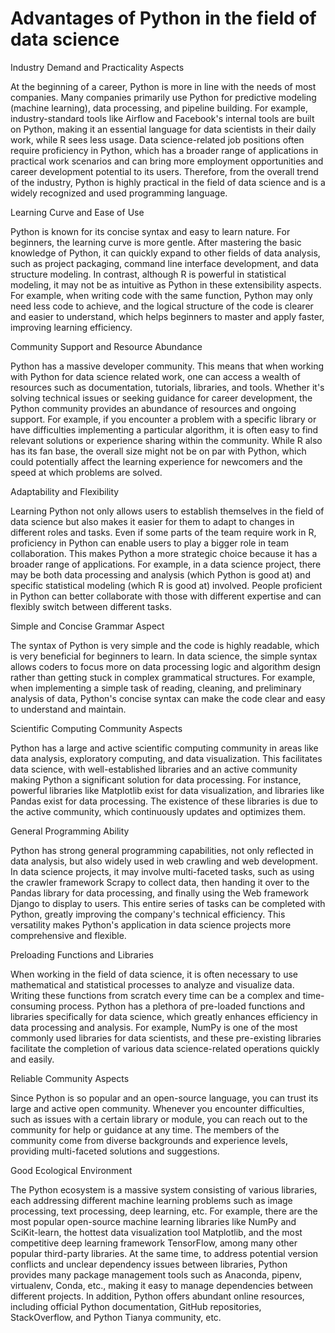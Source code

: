 # Advantages of Python in the field of data science
Industry Demand and Practicality Aspects

At the beginning of a career, Python is more in line with the needs of most companies. Many companies primarily use Python for predictive modeling (machine learning), data processing, and pipeline building. For example, industry-standard tools like Airflow and Facebook's internal tools are built on Python, making it an essential language for data scientists in their daily work, while R sees less usage. Data science-related job positions often require proficiency in Python, which has a broader range of applications in practical work scenarios and can bring more employment opportunities and career development potential to its users. Therefore, from the overall trend of the industry, Python is highly practical in the field of data science and is a widely recognized and used programming language.

Learning Curve and Ease of Use

Python is known for its concise syntax and easy to learn nature. For beginners, the learning curve is more gentle. After mastering the basic knowledge of Python, it can quickly expand to other fields of data analysis, such as project packaging, command line interface development, and data structure modeling. In contrast, although R is powerful in statistical modeling, it may not be as intuitive as Python in these extensibility aspects. For example, when writing code with the same function, Python may only need less code to achieve, and the logical structure of the code is clearer and easier to understand, which helps beginners to master and apply faster, improving learning efficiency.

Community Support and Resource Abundance

Python has a massive developer community. This means that when working with Python for data science related work, one can access a wealth of resources such as documentation, tutorials, libraries, and tools. Whether it's solving technical issues or seeking guidance for career development, the Python community provides an abundance of resources and ongoing support. For example, if you encounter a problem with a specific library or have difficulties implementing a particular algorithm, it is often easy to find relevant solutions or experience sharing within the community. While R also has its fan base, the overall size might not be on par with Python, which could potentially affect the learning experience for newcomers and the speed at which problems are solved.

Adaptability and Flexibility

Learning Python not only allows users to establish themselves in the field of data science but also makes it easier for them to adapt to changes in different roles and tasks. Even if some parts of the team require work in R, proficiency in Python can enable users to play a bigger role in team collaboration. This makes Python a more strategic choice because it has a broader range of applications. For example, in a data science project, there may be both data processing and analysis (which Python is good at) and specific statistical modeling (which R is good at) involved. People proficient in Python can better collaborate with those with different expertise and can flexibly switch between different tasks.

Simple and Concise Grammar Aspect

The syntax of Python is very simple and the code is highly readable, which is very beneficial for beginners to learn. In data science, the simple syntax allows coders to focus more on data processing logic and algorithm design rather than getting stuck in complex grammatical structures. For example, when implementing a simple task of reading, cleaning, and preliminary analysis of data, Python's concise syntax can make the code clear and easy to understand and maintain.

Scientific Computing Community Aspects

Python has a large and active scientific computing community in areas like data analysis, exploratory computing, and data visualization. This facilitates data science, with well-established libraries and an active community making Python a significant solution for data processing. For instance, powerful libraries like Matplotlib exist for data visualization, and libraries like Pandas exist for data processing. The existence of these libraries is due to the active community, which continuously updates and optimizes them.

General Programming Ability

Python has strong general programming capabilities, not only reflected in data analysis, but also widely used in web crawling and web development. In data science projects, it may involve multi-faceted tasks, such as using the crawler framework Scrapy to collect data, then handing it over to the Pandas library for data processing, and finally using the Web framework Django to display to users. This entire series of tasks can be completed with Python, greatly improving the company's technical efficiency. This versatility makes Python's application in data science projects more comprehensive and flexible.

Preloading Functions and Libraries

When working in the field of data science, it is often necessary to use mathematical and statistical processes to analyze and visualize data. Writing these functions from scratch every time can be a complex and time-consuming process. Python has a plethora of pre-loaded functions and libraries specifically for data science, which greatly enhances efficiency in data processing and analysis. For example, NumPy is one of the most commonly used libraries for data scientists, and these pre-existing libraries facilitate the completion of various data science-related operations quickly and easily.

Reliable Community Aspects

Since Python is so popular and an open-source language, you can trust its large and active open community. Whenever you encounter difficulties, such as issues with a certain library or module, you can reach out to the community for help or guidance at any time. The members of the community come from diverse backgrounds and experience levels, providing multi-faceted solutions and suggestions.

Good Ecological Environment

The Python ecosystem is a massive system consisting of various libraries, each addressing different machine learning problems such as image processing, text processing, deep learning, etc. For example, there are the most popular open-source machine learning libraries like NumPy and SciKit-learn, the hottest data visualization tool Matplotlib, and the most competitive deep learning framework TensorFlow, among many other popular third-party libraries. At the same time, to address potential version conflicts and unclear dependency issues between libraries, Python provides many package management tools such as Anaconda, pipenv, virtualenv, Conda, etc., making it easy to manage dependencies between different projects. In addition, Python offers abundant online resources, including official Python documentation, GitHub repositories, StackOverflow, and Python Tianya community, etc.
